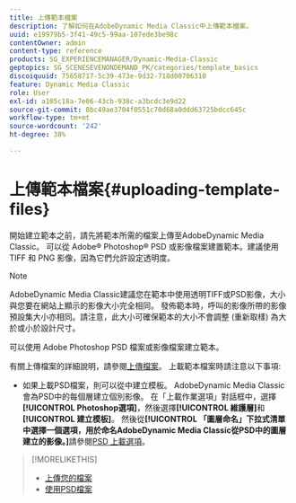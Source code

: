 ```yaml
---
title: 上傳範本檔案
description: 了解如何在AdobeDynamic Media Classic中上傳範本檔案。
uuid: e19979b5-3f41-49c5-99aa-107ede3be98c
contentOwner: admin
content-type: reference
products: SG_EXPERIENCEMANAGER/Dynamic-Media-Classic
geptopics: SG_SCENESEVENONDEMAND_PK/categories/template_basics
discoiquuid: 75658717-5c39-473e-9d32-718d00706310
feature: Dynamic Media Classic
role: User
exl-id: a105c18a-7e06-43cb-938c-a3bcdc3e9d22
source-git-commit: 8bc49ae3704f0551c70d68a0ddd63725bdcc645c
workflow-type: tm+mt
source-wordcount: '242'
ht-degree: 38%

---
```


# 上傳範本檔案{#uploading-template-files}

開始建立範本之前，請先將範本所需的檔案上傳至AdobeDynamic Media Classic。 可以從 Adobe® Photoshop® PSD 或影像檔案建置範本。建議使用 TIFF 和 PNG 影像，因為它們允許設定透明度。

>[!NOTE]
>
>AdobeDynamic Media Classic建議您在範本中使用透明TIFF或PSD影像，大小與您要在網站上顯示的影像大小完全相同。 發佈範本時，呼叫的影像所帶的影像預設集大小亦相同。請注意，此大小可確保範本的大小不會調整 (重新取樣) 為大於或小於設計尺寸。

可以使用 Adobe Photoshop PSD 檔案或影像檔案建立範本。

有關上傳檔案的詳細說明，請參閱[上傳檔案](uploading-files.md#uploading_files)。 上載範本檔案時請注意以下事項:

* 如果上載PSD檔案，則可以從中建立模板。 AdobeDynamic Media Classic會為PSD中的每個層建立個別影像。 在「上載作業選項」對話框中，選擇&#x200B;**[!UICONTROL Photoshop選項]**，然後選擇&#x200B;**[!UICONTROL 維護層]**&#x200B;和&#x200B;**[!UICONTROL 建立模板]**。 然後從&#x200B;**[!UICONTROL 「圖層命名」下拉式清單中選擇一個選項，用於命名AdobeDynamic Media Classic從PSD中的圖層建立的影像。]**&#x200B;請參閱[PSD 上載選項](psd-files.md#psd_upload_options)。

<!-- THERE IS NO LONGER AN IMAGE EDITING OPTIONS MENU * If you are uploading images, you can create a mask from its clipping path. This option applies to images created with image-editing applications in which a clipping path was created. In the Upload Job Options dialog box, select Image Editing Options and select the Create Mask From Clipping Path option. 
See [Image editing options at upload](image-editing-options-upload.md#image-editing-options-at-upload). -->

>[!MORELIKETHIS]
>
>* [上傳您的檔案](uploading-files.md#uploading_your_files)
>* [使用PSD檔案](psd-files.md#working_with_psd_files)

